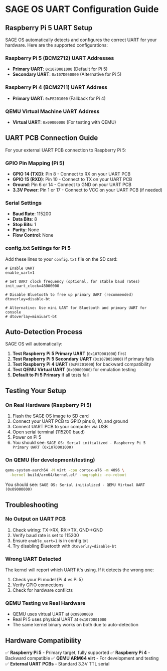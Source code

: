 # SAGE OS UART Configuration Guide

## Raspberry Pi 5 UART Setup

SAGE OS automatically detects and configures the correct UART for your hardware. Here are the supported configurations:

### Raspberry Pi 5 (BCM2712) UART Addresses
- **Primary UART**: `0x107D001000` (Default for Pi 5)
- **Secondary UART**: `0x107D050000` (Alternative for Pi 5)

### Raspberry Pi 4 (BCM2711) UART Address
- **Primary UART**: `0xFE201000` (Fallback for Pi 4)

### QEMU Virtual Machine UART Address
- **Virtual UART**: `0x09000000` (For testing with QEMU)

## UART PCB Connection Guide

For your external UART PCB connection to Raspberry Pi 5:

### GPIO Pin Mapping (Pi 5)
- **GPIO 14 (TXD)**: Pin 8 - Connect to RX on your UART PCB
- **GPIO 15 (RXD)**: Pin 10 - Connect to TX on your UART PCB
- **Ground**: Pin 6 or 14 - Connect to GND on your UART PCB
- **3.3V Power**: Pin 1 or 17 - Connect to VCC on your UART PCB (if needed)

### Serial Settings
- **Baud Rate**: 115200
- **Data Bits**: 8
- **Stop Bits**: 1
- **Parity**: None
- **Flow Control**: None

### config.txt Settings for Pi 5

Add these lines to your `config.txt` file on the SD card:

```
# Enable UART
enable_uart=1

# Set UART clock frequency (optional, for stable baud rates)
init_uart_clock=48000000

# Disable Bluetooth to free up primary UART (recommended)
dtoverlay=disable-bt

# Alternative: Use mini UART for Bluetooth and primary UART for console
# dtoverlay=miniuart-bt
```

## Auto-Detection Process

SAGE OS will automatically:

1. **Test Raspberry Pi 5 Primary UART** (`0x107D001000`) first
2. **Test Raspberry Pi 5 Secondary UART** (`0x107D050000`) if primary fails
3. **Test Raspberry Pi 4 UART** (`0xFE201000`) for backward compatibility
4. **Test QEMU Virtual UART** (`0x09000000`) for emulation testing
5. **Default to Pi 5 Primary** if all tests fail

## Testing Your Setup

### On Real Hardware (Raspberry Pi 5)
1. Flash the SAGE OS image to SD card
2. Connect your UART PCB to GPIO pins 8, 10, and ground
3. Connect UART PCB to your computer via USB
4. Open serial terminal (115200 baud)
5. Power on Pi 5
6. You should see: `SAGE OS: Serial initialized - Raspberry Pi 5 Primary UART (0x107D001000)`

### On QEMU (for development/testing)
```bash
qemu-system-aarch64 -M virt -cpu cortex-a76 -m 4096 \
  -kernel build/arm64/kernel.elf -nographic -no-reboot
```
You should see: `SAGE OS: Serial initialized - QEMU Virtual UART (0x09000000)`

## Troubleshooting

### No Output on UART PCB
1. Check wiring: TX→RX, RX→TX, GND→GND
2. Verify baud rate is set to 115200
3. Ensure `enable_uart=1` is in config.txt
4. Try disabling Bluetooth with `dtoverlay=disable-bt`

### Wrong UART Detected
The kernel will report which UART it's using. If it detects the wrong one:
1. Check your Pi model (Pi 4 vs Pi 5)
2. Verify GPIO connections
3. Check for hardware conflicts

### QEMU Testing vs Real Hardware
- QEMU uses virtual UART at `0x09000000`
- Real Pi 5 uses physical UART at `0x107D001000`
- The same kernel binary works on both due to auto-detection

## Hardware Compatibility

✅ **Raspberry Pi 5** - Primary target, fully supported
✅ **Raspberry Pi 4** - Backward compatible
✅ **QEMU ARM64 virt** - For development and testing
✅ **External UART PCBs** - Standard 3.3V TTL serial